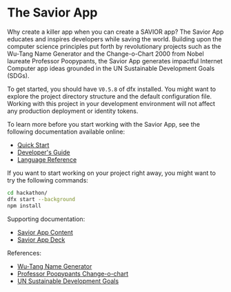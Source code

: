 # The Savior App

Why create a killer app when you can create a SAVIOR app? The Savior App educates and inspires developers while saving the world. Building upon the computer science principles put forth by revolutionary projects such as the Wu-Tang Name Generator and the Change-o-Chart 2000 from Nobel laureate Professor Poopypants, the Savior App generates impactful Internet Computer app ideas grounded in the UN Sustainable Development Goals (SDGs).

To get started, you should have `V0.5.8` of dfx installed. You might want to explore the project directory structure and the default configuration file. Working with this project in your development environment will not affect any production deployment or identity tokens.

To learn more before you start working with the Savior App, see the following documentation available online:

- [Quick Start](https://sdk.dfinity.org/developers-guide/quickstart.html)
- [Developer's Guide](https://sdk.dfinity.org/developers-guide)
- [Language Reference](https://sdk.dfinity.org/language-guide)

If you want to start working on your project right away, you might want to try the following commands:

```bash
cd hackathon/
dfx start --background
npm install

```
Supporting documentation:
- [Savior App Content](https://docs.google.com/document/d/1yM9cFKZsXU0uF63eZwrZ3S7Odf3Yh6Zo7Id5oIlcMNw/edit?usp=sharing)
- [Savior App Deck](https://docs.google.com/presentation/d/1pI2lzaLSfIWAit3V_PvYkuOKwZp0cshK2teAnXuPuxk/edit?usp=sharing)

References:
- [Wu-Tang Name Generator](http://www.mess.be/inickgenwuname.php)
- [Professor Poopypants Change-o-chart](https://www.scholastic.com/parents/kids-activities-and-printables/printables/reading-worksheets/whats-your-new-professor-poopypants-name.html)
- [UN Sustainable Development Goals](https://www.un.org/sustainabledevelopment/sustainable-development-goals/)
